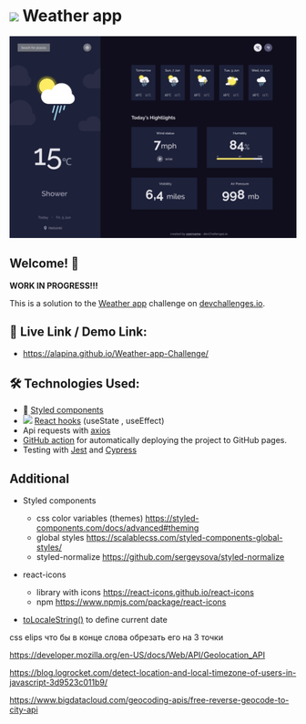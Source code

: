# <img src="https://emojis.slackmojis.com/emojis/images/1614289491/15051/meow_squee.png?1614289491" width="30"/> Weather app

![Design preview for the Weather app coding challenge](/src/images/preview.jpg)

<!-- <img src="./src/images/preview.jpg" width="70%"/> -->

## Welcome! 👋

**WORK IN PROGRESS!!!**

This is a solution to the [Weather app](https://devchallenges.io/challenges/mM1UIenRhK808W8qmLWv) challenge on [devchallenges.io](https://devchallenges.io).

## 🔗 Live Link / Demo Link:

- https://alapina.github.io/Weather-app-Challenge/

## 🛠 Technologies Used:

- 💅 [Styled components](https://styled-components.com/)
- <img src="https://emojis.slackmojis.com/emojis/images/1473950148/1161/react.png?1473950148" width="15"/> [React hooks](https://reactjs.org/docs/hooks-intro.html) (useState , useEffect)
- Api requests with [axios](https://github.com/axios/axios)
- [GitHub action](https://github.com/JamesIves/github-pages-deploy-action) for automatically deploying the project to GitHub pages.
- Testing with [Jest](https://jestjs.io/) and [Cypress](https://www.cypress.io/)

## Additional

- Styled components

  - css color variables (themes) https://styled-components.com/docs/advanced#theming
  - global styles https://scalablecss.com/styled-components-global-styles/
  - styled-normalize https://github.com/sergeysova/styled-normalize

- react-icons

  - library with icons https://react-icons.github.io/react-icons
  - npm https://www.npmjs.com/package/react-icons

- [toLocaleString()](https://developer.mozilla.org/en-US/docs/Web/JavaScript/Reference/Global_Objects/Date/toLocaleString) to define current date

css elips что бы в конце слова обрезать его на 3 точки

https://developer.mozilla.org/en-US/docs/Web/API/Geolocation_API

https://blog.logrocket.com/detect-location-and-local-timezone-of-users-in-javascript-3d9523c011b9/

https://www.bigdatacloud.com/geocoding-apis/free-reverse-geocode-to-city-api
